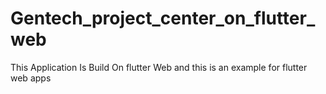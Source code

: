 # Gentech_project_center_on_flutter_web 

This Application Is Build On flutter Web and this is an example for flutter web apps
